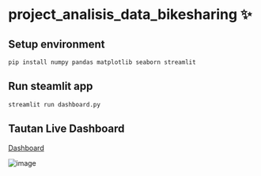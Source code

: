 # project_analisis_data_bikesharing ✨

## Setup environment
```
pip install numpy pandas matplotlib seaborn streamlit
```

## Run steamlit app
```
streamlit run dashboard.py
```

## Tautan Live Dashboard
[Dashboard](https://hj2p7wezojkogor9tny7d3.streamlit.app/)

![image](https://github.com/jfanniw/project_analisis_data_bikesharing/assets/68020626/bb2b6e2e-9256-4bc6-b13a-655bc9aba0e7)

